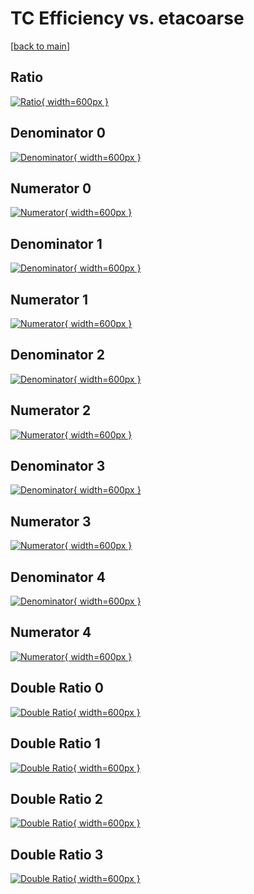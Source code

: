 # TC Efficiency vs. etacoarse

[[back to main](./)]



## Ratio

[![Ratio](../mtv/var/TC_vtr_0_-1_eff_etacoarse.png){ width=600px }](../mtv/var/TC_vtr_0_-1_eff_etacoarse.pdf)

## Denominator 0

[![Denominator](../mtv/den/TC_vtr_0_-1_eff_etacoarse_den0.png){ width=600px }](../mtv/den/TC_vtr_0_-1_eff_etacoarse_den0.pdf)

## Numerator 0

[![Numerator](../mtv/num/TC_vtr_0_-1_eff_etacoarse_num0.png){ width=600px }](../mtv/num/TC_vtr_0_-1_eff_etacoarse_num0.pdf)

## Denominator 1

[![Denominator](../mtv/den/TC_vtr_0_-1_eff_etacoarse_den1.png){ width=600px }](../mtv/den/TC_vtr_0_-1_eff_etacoarse_den1.pdf)

## Numerator 1

[![Numerator](../mtv/num/TC_vtr_0_-1_eff_etacoarse_num1.png){ width=600px }](../mtv/num/TC_vtr_0_-1_eff_etacoarse_num1.pdf)

## Denominator 2

[![Denominator](../mtv/den/TC_vtr_0_-1_eff_etacoarse_den2.png){ width=600px }](../mtv/den/TC_vtr_0_-1_eff_etacoarse_den2.pdf)

## Numerator 2

[![Numerator](../mtv/num/TC_vtr_0_-1_eff_etacoarse_num2.png){ width=600px }](../mtv/num/TC_vtr_0_-1_eff_etacoarse_num2.pdf)

## Denominator 3

[![Denominator](../mtv/den/TC_vtr_0_-1_eff_etacoarse_den3.png){ width=600px }](../mtv/den/TC_vtr_0_-1_eff_etacoarse_den3.pdf)

## Numerator 3

[![Numerator](../mtv/num/TC_vtr_0_-1_eff_etacoarse_num3.png){ width=600px }](../mtv/num/TC_vtr_0_-1_eff_etacoarse_num3.pdf)

## Denominator 4

[![Denominator](../mtv/den/TC_vtr_0_-1_eff_etacoarse_den4.png){ width=600px }](../mtv/den/TC_vtr_0_-1_eff_etacoarse_den4.pdf)

## Numerator 4

[![Numerator](../mtv/num/TC_vtr_0_-1_eff_etacoarse_num4.png){ width=600px }](../mtv/num/TC_vtr_0_-1_eff_etacoarse_num4.pdf)

## Double Ratio 0

[![Double Ratio](../mtv/ratio/TC_vtr_0_-1_eff_etacoarse_ratio0.png){ width=600px }](../mtv/ratio/TC_vtr_0_-1_eff_etacoarse_ratio0.pdf)

## Double Ratio 1

[![Double Ratio](../mtv/ratio/TC_vtr_0_-1_eff_etacoarse_ratio1.png){ width=600px }](../mtv/ratio/TC_vtr_0_-1_eff_etacoarse_ratio1.pdf)

## Double Ratio 2

[![Double Ratio](../mtv/ratio/TC_vtr_0_-1_eff_etacoarse_ratio2.png){ width=600px }](../mtv/ratio/TC_vtr_0_-1_eff_etacoarse_ratio2.pdf)

## Double Ratio 3

[![Double Ratio](../mtv/ratio/TC_vtr_0_-1_eff_etacoarse_ratio3.png){ width=600px }](../mtv/ratio/TC_vtr_0_-1_eff_etacoarse_ratio3.pdf)

